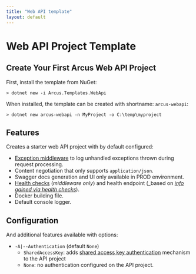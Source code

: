```yaml
---
title: "Web API template"
layout: default
---
```


# Web API Project Template

## Create Your First Arcus Web API Project

First, install the template from NuGet:

```shell
> dotnet new -i Arcus.Templates.WebApi
```

When installed, the template can be created with shortname: `arcus-webapi`:

```shell
> dotnet new arcus-webapi -n MyProject -o C:\temp\myproject
```


## Features

Creates a starter web API project with by default configured:
* [Exception middleware](https://webapi.arcus-azure.net/features/logging) to log unhandled exceptions thrown during request processing.
* Content negotiation that only supports `application/json`.
* Swagger docs generation and UI only available in PROD environment.
* [Health checks](https://docs.microsoft.com/en-us/aspnet/core/host-and-deploy/health-checks?view=aspnetcore-2.2) (_middleware only_) and health endpoint (_based on _[info gained via health checks](https://www.codit.eu/blog/documenting-asp-net-core-health-checks-with-openapi/)_).
* Docker building file.
* Default console logger.

## Configuration

And additional features available with options:
* `-A|--Authentication` (default `None`)
  * `SharedAccessKey`: adds [shared access key authentication](https://webapi.arcus-azure.net/features/security/auth/shared-access-key) mechanism to the API project
  * `None`: no authentication configured on the API project.
